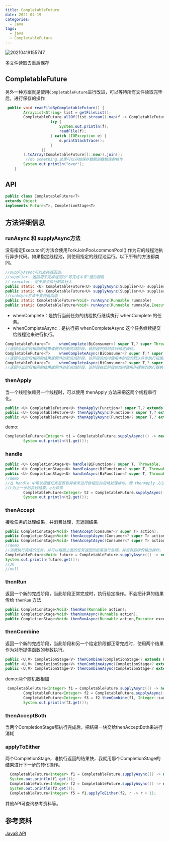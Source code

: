 ```yaml
---
title: CompletableFuture
date: 2021-04-19
categories:
  - Java
tags:
  - java
  - CompletableFuture
---
```


![20210419155747](https://gitee.com/snowyan/image/raw/master/md/20210419155747.png)

<!-- more -->

多文件读取去重后保存

## CompletableFuture

另外一种方案就是使用`CompletableFuture`进行改进，可以等待所有文件读取完毕后，进行保存的操作

```java
 public void readFileByCompletableFuture() {
        ArrayList<String> list = getFileList();
        CompletableFuture.allOf(list.stream().map(f -> CompletableFuture.runAsync(() -> {
                    try {
                        System.out.println(f);
                        readFile(f);
                    } catch (IOException e) {
                        e.printStackTrace();
                    }
                })
        ).toArray(CompletableFuture[]::new)).join();
         //do something,这里可以开始保存数据到数据库的操作
        System.out.println("over");
    }
```

## API

```java
public class CompletableFuture<T>
extends Object
implements Future<T>, CompletionStage<T>
```
## 方法详细信息

### runAsync 和 supplyAsync方法

没有指定Executor的方法会使用ForkJoinPool.commonPool() 作为它的线程池执行异步代码。如果指定线程池，则使用指定的线程池运行。以下所有的方法都类同。

```java
//supplyAsync可以支持返回值。
//supplier- 返回用于完成返回的"可完成未来"值的函数
// executor- 用于异步执行的执行人
public static <U> CompletableFuture<U> supplyAsync(Supplier<U> supplier)
public static <U> CompletableFuture<U> supplyAsync(Supplier<U> supplier,Executor executor)
//runAsync方法不支持返回值
public static CompletableFuture<Void> runAsync(Runnable runnable)
public static CompletableFuture<Void> runAsync(Runnable runnable,Executor executor)
```

- whenComplete：是执行当前任务的线程执行继续执行 whenComplete 的任务。
- whenCompleteAsync：是执行把 whenCompleteAsync 这个任务继续提交给线程池来进行执行。

```java
CompletableFuture<T>	whenComplete(BiConsumer<? super T,? super Throwable> action)
//返回与此阶段相同的结果或例外的新完成阶段，该阶段完成时执行给定操作。
CompletableFuture<T>	whenCompleteAsync(BiConsumer<? super T,? super Throwable> action)  
//返回与此阶段相同的结果或例外的新完成阶段，该阶段完成时使用本阶段的默认异步执行设施执行给定操作。
CompletableFuture<T>	whenCompleteAsync(BiConsumer<? super T,? super Throwable> action, Executor executor)
//返回与此阶段相同的结果或例外的新完成阶段，该阶段在此阶段完成时使用所提供的执行器执行给定操作。
```

### thenApply

当一个线程依赖另一个线程时，可以使用 thenApply 方法来把这两个线程串行化。

```java
public <U> CompletableFuture<U> thenApply(Function<? super T,? extends U> fn)
public <U> CompletableFuture<U> thenApplyAsync(Function<? super T,? extends U> fn)
public <U> CompletableFuture<U> thenApplyAsync(Function<? super T,? extends U> fn, Executor executor)
```

demo:

```java
CompletableFuture<Integer> t1 = CompletableFuture.supplyAsync(() -> new Random().nextInt(100)).thenApply(t-> t+1);
        System.out.println(t1.get());
```

### handle

```java
public <U> CompletionStage<U> handle(BiFunction<? super T, Throwable, ? extends U> fn);
public <U> CompletionStage<U> handleAsync(BiFunction<? super T, Throwable, ? extends U> fn);
public <U> CompletionStage<U> handleAsync(BiFunction<? super T, Throwable, ? extends U> fn,Executor executor);
//demo
//在 handle 中可以根据任务是否有异常来进行做相应的后续处理操作。而 thenApply 方法，如果上个任务出现错误，则不会执行 thenApply 方法。
//t为上一步的执行结果，e为异常
        CompletableFuture<Integer> t2 = CompletableFuture.supplyAsync(() -> new Random().nextInt(100)).handle((t,e)-> t+1);
        System.out.println(t2.get());
```

### thenAccept

接收任务的处理结果，并消费处理，无返回结果

```java
public CompletionStage<Void> thenAccept(Consumer<? super T> action);
public CompletionStage<Void> thenAcceptAsync(Consumer<? super T> action);
public CompletionStage<Void> thenAcceptAsync(Consumer<? super T> action,Executor executor);
//demo
//消费执行完成的任务，并可以根据上面的任务返回的结果进行处理。并没有后续的输出操作。
CompletableFuture<Void> future = CompletableFuture.supplyAsync(() -> new Random().nextInt(100)).thenAccept(System.out::println);
System.out.println(future.get());
//30
//null
```

### thenRun

返回一个新的完成阶段，当此阶段正常完成时，执行给定操作。不会把计算的结果传给 `thenRun` 方法

```java
public CompletionStage<Void> thenRun(Runnable action);
public CompletionStage<Void> thenRunAsync(Runnable action);
public CompletionStage<Void> thenRunAsync(Runnable action,Executor executor);
```

### thenCombine

返回一个新的完成阶段，当此阶段和另一个给定阶段都正常完成时，使用两个结果作为对所提供函数的参数执行。

```java
public <U,V> CompletionStage<V> thenCombine(CompletionStage<? extends U> other,BiFunction<? super T,? super U,? extends V> fn);
public <U,V> CompletionStage<V> thenCombineAsync(CompletionStage<? extends U> other,BiFunction<? super T,? super U,? extends V> fn);
public <U,V> CompletionStage<V> thenCombineAsync(CompletionStage<? extends U> other,BiFunction<? super T,? super U,? extends V> fn,Executor executor);
```

demo:两个随机数相加

```java
 CompletableFuture<Integer> f1 = CompletableFuture.supplyAsync(() -> new Random().nextInt(100));
        CompletableFuture<Integer> f2 = CompletableFuture.supplyAsync(() -> new Random().nextInt(100));
        CompletableFuture<Integer> f3 = f2.thenCombine(f1, Integer::sum);
        System.out.println(f3.get());
```

### thenAcceptBoth

当两个CompletionStage都执行完成后，把结果一块交给thenAcceptBoth来进行消耗

### applyToEither

两个CompletionStage，谁执行返回的结果快，我就用那个CompletionStage的结果进行下一步的转化操作。

```java
  CompletableFuture<Integer> f1 = CompletableFuture.supplyAsync(() -> new Random().nextInt(100));
  System.out.println(f1.get());
  CompletableFuture<Integer> f2 = CompletableFuture.supplyAsync(() -> new Random().nextInt(100));
  System.out.println(f2.get());
  CompletableFuture<Integer> f5 = f1.applyToEither(f2, r -> r + 1);
```

其他API可查询参考资料等。

## 参考资料

[Java8 API](https://docs.oracle.com/javase/8/docs/api/)